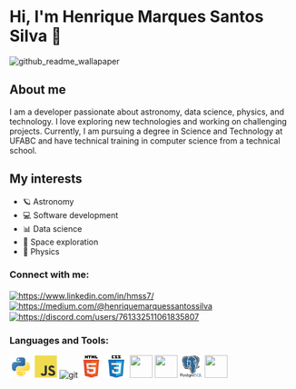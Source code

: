 # Hi, I'm Henrique Marques Santos Silva 👋

![github_readme_wallapaper](https://github.com/Henrique123-Marques/Henrique123-Marques/assets/85771186/feacdbe0-2444-47f7-b1a5-da68256dfbc2)

## About me
I am a developer passionate about astronomy, data science, physics, and technology. I love exploring new technologies and working on challenging projects. Currently, I am pursuing a degree in Science and Technology at UFABC and have technical training in computer science from a technical school.

## My interests
- 🪐 Astronomy
- 💻 Software development
- 📊 Data science
- 🚀 Space exploration
- 🔭 Physics

<!--## My projects
Here are some of my astronomy-related projects:
- Project name 1
- Project name 2

## Get in touch
Feel free to contact me through LinkedIn or Twitter.

<div>
   <img src="https://th.bing.com/th/id/OIG.aA9DzmhwX3FY1lLy2Z.V?pid=ImgGn" widht="100" height="100" style="max-width: 100%"></img>
</div>

### What technologies do I use:
<div style = "display_block"><br/>
   <img src="https://cdn.jsdelivr.net/gh/devicons/devicon/icons/html5/html5-original.svg" width="40" height="40" style="max-width: 100%; margin:0 2px; align: center"/>
   <img src="https://cdn.jsdelivr.net/gh/devicons/devicon/icons/css3/css3-original.svg" width="40" height="40" style="max-width: 100%; margin:0 2px;"/>
   <img src="https://cdn.jsdelivr.net/gh/devicons/devicon/icons/javascript/javascript-original.svg" width="40" height="40" style="max-width: 100%; margin:0 2px;"/>
   <img src="https://cdn.jsdelivr.net/gh/devicons/devicon/icons/python/python-original.svg" width="40" height="40" style="max-width: 100%; margin:0 2px;"/>
   <img src="https://cdn.jsdelivr.net/gh/devicons/devicon/icons/django/django-plain.svg" width="40" height="40" style="max-width: 100%; margin:0 2px;"/>
   <img src="https://cdn.jsdelivr.net/gh/devicons/devicon/icons/bootstrap/bootstrap-original.svg" width="40" height="40" style="max-width: 100%; margin:0 2px;"/>
</div>-->

### Connect with me: 
<p align="left">
<a href="https://www.linkedin.com/in/hmss7/" target="blank"><img align="center" src="https://raw.githubusercontent.com/rahuldkjain/github-profile-readme-generator/master/src/images/icons/Social/linked-in-alt.svg" alt="https://www.linkedin.com/in/hmss7/" height="30" width="40" /></a>
<a href="https://medium.com/@henriquemarquessantossilva" target="blank"><img align="center" src="https://raw.githubusercontent.com/rahuldkjain/github-profile-readme-generator/master/src/images/icons/Social/medium.svg" alt="https://medium.com/@henriquemarquessantossilva" height="30" width="40" /></a>
<a href="https://discord.com/users/761332511061835807" target="blank"><img align="center" src="https://raw.githubusercontent.com/rahuldkjain/github-profile-readme-generator/master/src/images/icons/Social/discord.svg" alt="https://discord.com/users/761332511061835807" height="30" width="40" /></a>
</p>

### Languages and Tools:
<p align="left"> 
<img src="https://raw.githubusercontent.com/devicons/devicon/master/icons/python/python-original.svg" width="40" height="40"/>  
<img src="https://raw.githubusercontent.com/devicons/devicon/master/icons/javascript/javascript-original.svg" width="40" height="40"/> 
<img src="https://www.vectorlogo.zone/logos/git-scm/git-scm-icon.svg" alt="git" width="40" height="40"/>
<img src="https://raw.githubusercontent.com/devicons/devicon/master/icons/html5/html5-original-wordmark.svg" width="40" height="40"/> 
<img src="https://raw.githubusercontent.com/devicons/devicon/master/icons/css3/css3-original-wordmark.svg" width="40" height="40"/>
<!--<img src="https://raw.githubusercontent.com/devicons/devicon/master/icons/bootstrap/bootstrap-plain-wordmark.svg" width="40" height="40"/>-->
<img src="https://cdn.worldvectorlogo.com/logos/django.svg" width="40" height="40"/> 
<img src="https://www.vectorlogo.zone/logos/figma/figma-icon.svg" width="40" height="40"/>
<!--<img src="https://raw.githubusercontent.com/devicons/devicon/master/icons/photoshop/photoshop-line.svg" width="40" height="40"/> -->
<img src="https://raw.githubusercontent.com/devicons/devicon/master/icons/postgresql/postgresql-original-wordmark.svg" width="40" height="40"/> 
<img src="https://www.vectorlogo.zone/logos/sqlite/sqlite-icon.svg" width="40" height="40"/></p>
